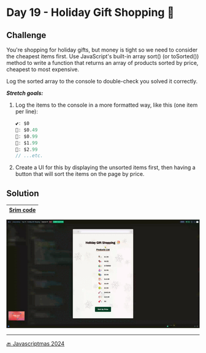 # Day 19 - Holiday Gift Shopping 🛒

## Challenge

You're shopping for holiday gifts, but money is tight
so we need to consider the cheapest items first.
Use JavaScript's built-in array sort() (or toSorted()) method to
write a function that returns an array of products sorted 
by price, cheapest to most expensive. 

Log the sorted array to the console to double-check you
solved it correctly.

***Stretch goals:***

1. Log the items to the console in a more formatted way, like this (one item per line):

    ```js
    💕: $0
    🍬: $0.49
    🍫: $0.99
    🍭: $1.99
    🧁: $2.99
    // ...etc.
    ```

2. Create a UI for this by displaying the unsorted items first, then having a button that will sort the items on the page by price.

## Solution

| [Srim code]() |
| --- |

![](../assets/gifs/day-19.gif)


---
[🔙 Javascriptmas 2024](../README.md)


